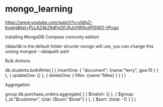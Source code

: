 # mongo_learning


https://www.youtube.com/watch?v=vb8xZ-bvxbg&list=PLLAZ4kZ9dFpOFJ9JcVW9u4PlSWO-VFoao

installing MongoDB Compass comunity edition

/data/db is the default folder structer mongo will use, you can change this unsing mongod --datapath path

Bulk Actions

db.students.bulkWrite(
	[
    {
      insertOne: { "document": {name:"terry", gpa:10 }  }
    },
    {
      updateOne: {}
    },
    {
      deleteOne: {
        filter: {name:"Mike}
      }
    }
	]
)



Aggregation

group
db.purchase_orders.aggregate(
	[
		{ $match: {} },
		{ $group: {_id:"$customer", total: {$sum:"$total"} } },
		{ $sort: {total: -1} }
	]
)
